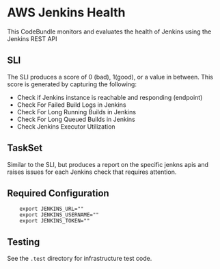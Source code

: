 # AWS Jenkins Health

This CodeBundle monitors and evaluates the health of Jenkins using the Jenkins REST API

## SLI
The SLI produces a score of 0 (bad), 1(good), or a value in between. This score is generated by capturing the following: 
- Check if Jenkins instance is reachable and responding (endpoint)
- Check For Failed Build Logs in Jenkins
- Check For Long Running Builds in Jenkins
- Check For Long Queued Builds in Jenkins
- Check Jenkins Executor Utilization

## TaskSet
Similar to the SLI, but produces a report on the specific jenkns apis and raises issues for each Jenkins check that requires attention. 

## Required Configuration

```
    export JENKINS_URL=""
	export JENKINS_USERNAME=""
	export JENKINS_TOKEN=""
```

## Testing 
See the `.test` directory for infrastructure test code. 